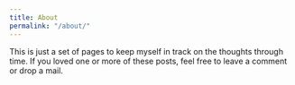 ```yaml
---
title: About
permalink: "/about/"
---
```


This is just a set of pages to keep myself in track on the thoughts through time. If you loved one or more of these posts, feel free to leave a comment or drop a mail.
